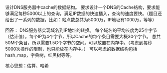 设计DNS服务器中cache的数据结构。
要求设计一个DNS的Cache结构，要求能够满足每秒5000以上的查询，满足IP数据的快速插入，查询的速度要快。（题目还给出了一系列的数据，比如：站点数总共为5000万，IP地址有1000万，等等）

回答：
DNS服务器实现域名到IP地址的转换。
每个域名的平均长度为25个字节（估计值），每个IP为4个字节，所以Cache的每个条目需要大概30个字节。
总共50M个条目，所以需要1.5G个字节的空间。可以放置在内存中。（考虑到每秒5000次操作的限制，也只能放在内存中。）
可以考虑的数据结构包括hash_map，字典树，红黑树等等。

核心思想：估算、哈希
